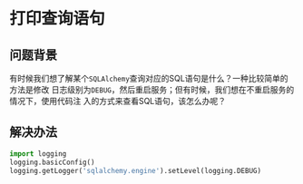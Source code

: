 # 打印查询语句


## 问题背景

有时候我们想了解某个`SQLAlchemy`查询对应的SQL语句是什么？一种比较简单的方法是修改
日志级别为`DEBUG`，然后重启服务；但有时候，我们想在不重启服务的情况下，使用代码注
入的方式来查看SQL语句，该怎么办呢？


## 解决办法

```python
import logging
logging.basicConfig()
logging.getLogger('sqlalchemy.engine').setLevel(logging.DEBUG)
```
